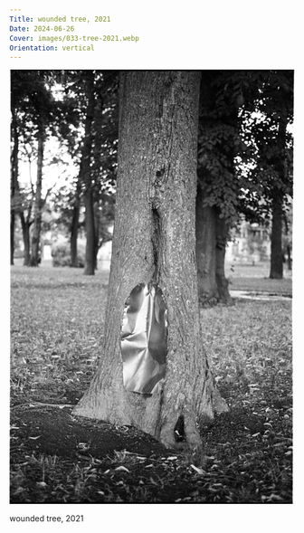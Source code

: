 ```yaml
---
Title: wounded tree, 2021
Date: 2024-06-26
Cover: images/033-tree-2021.webp
Orientation: vertical
---
```


![wounded tree, 2021](images/033-tree-2021@2x.webp)

wounded tree, 2021
